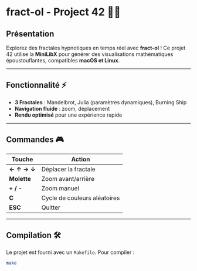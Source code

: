 # **fract-ol - Project 42** 🌈🌀

## **Présentation**
Explorez des fractales hypnotiques en temps réel avec **fract-ol** ! Ce projet 42 utilise la **MiniLibX** pour générer des visualisations mathématiques époustouflantes, compatibles **macOS et Linux**.

---

## **Fonctionnalité** ⚡

- **3 Fractales** : Mandelbrot, Julia (paramètres dynamiques), Burning Ship
- **Navigation fluide** : zoom, déplacement
- **Rendu optimisé** pour une expérience rapide

---

## **Commandes** 🎮

| Touche          | Action                          |
|-----------------|---------------------------------|
| **← ↑ → ↓**     | Déplacer la fractale            |
| **Molette**     | Zoom avant/arrière              |
| **+ / -**       | Zoom manuel                     |
| **C**           | Cycle de couleurs aléatoires    |
| **ESC**         | Quitter                         |

---

## Compilation 🛠️

Le projet est fourni avec un `Makefile`. Pour compiler :

```bash
make
